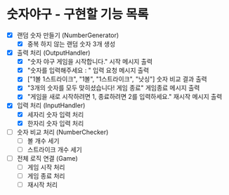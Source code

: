 # 숫자야구 - 구현할 기능 목록

- [x] 랜덤 숫자 만들기 (NumberGenerator)
  - [x] 중복 하지 않는 랜덤 숫자 3개 생성
- [x] 출력 처리 (OutputHandler)
  - [x] "숫자 야구 게임을 시작합니다." 시작 메시지 출력
  - [x] "숫자를 입력해주세요 : " 입력 요청 메시지 출력
  - [x] ["1볼 1스트라이크", "1볼", "1스트라이크", "낫싱"] 숫자 비교 결과 출력
  - [x] "3개의 숫자를 모두 맞히셨습니다! 게임 종료" 게임종료 메시지 출력
  - [x] "게임을 새로 시작하려면 1, 종료하려면 2를 입력하세요." 재시작 메시지 출력
- [x] 입력 처리 (InputHandler)
  - [x] 세자리 숫자 입력 처리
  - [x] 한자리 숫자 입력 처리
- [ ] 숫자 비교 처리 (NumberChecker)
  - [ ] 볼 개수 세기
  - [ ] 스트라이크 개수 세기
- [ ] 전체 로직 연결 (Game)
  - [ ] 게임 시작 처리
  - [ ] 게임 종료 처리
  - [ ] 재시작 처리